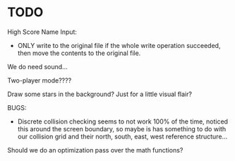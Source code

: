 TODO
=======================================================================================================

High Score Name Input:
* ONLY write to the original file if the whole write operation succeeded, then move the contents to the original file.

We do need sound...

Two-player mode????

Draw some stars in the background? Just for a little visual flair?

BUGS:
* Discrete collision checking seems to not work 100% of the time, noticed this around the screen boundary, so maybe is has something to do with our collision grid and their north, south, east, west reference structure...

Should we do an optimization pass over the math functions?